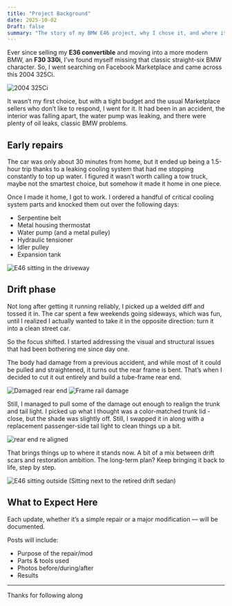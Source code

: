 ```yaml
---
title: "Project Background"
date: 2025-10-02
Draft: false
summary: "The story of my BMW E46 project, why I chose it, and where it's headed."
---
```


Ever since selling my **E36 convertible** and moving into a more modern BMW, an **F30 330i**, I’ve found myself missing that classic straight-six BMW character. So, I went searching on Facebook Marketplace and came across this 2004 325Ci.  

![2004 325Ci](/images/background/e461.jpg)

It wasn’t my first choice, but with a tight budget and the usual Marketplace sellers who don’t like to respond, I went for it. It had been in an accident, the interior was falling apart, the water pump was leaking, and there were plenty of oil leaks, classic BMW problems.

## Early repairs
The car was only about 30 minutes from home, but it ended up being a 1.5-hour trip thanks to a leaking cooling system that had me stopping constantly to top up water. I figured it wasn’t worth calling a tow truck, maybe not the smartest choice, but somehow it made it home in one piece.

Once I made it home, I got to work. I ordered a handful of critical cooling system parts and knocked them out over the following days:

- Serpentine belt
- Metal housing thermostat
- Water pump (and a metal pulley)
- Hydraulic tensioner
- Idler pulley
- Expansion tank

![E46 sitting in the driveway](/images/background/sitting-outside.png)

## Drift phase
Not long after getting it running reliably, I picked up a welded diff and tossed it in. The car spent a few weekends going sideways, which was fun, until I realized I actually wanted to take it in the opposite direction: turn it into a clean street car.

So the focus shifted. I started addressing the visual and structural issues that had been bothering me since day one.

The body had damage from a previous accident, and while most of it could be pulled and straightened, it turns out the rear frame is bent. That’s when I decided to cut it out entirely and build a tube-frame rear end.

![Damaged rear end](/images/background/accident-damage.png)
![Frame rail damage](/images/background/damaged-frame.png)

Still, I managed to pull some of the damage out enough to realign the trunk and tail light. I picked up what I thought was a color-matched trunk lid - close, but the shade was slightly off. Still, I swapped it in along with a replacement passenger-side tail light to clean things up a bit.

![rear end re aligned](/images/background/realigned-trunk-and-taillight.png)

That brings things up to where it stands now. A bit of a mix between drift scars and restoration ambition. The long-term plan? Keep bringing it back to life, step by step.


![E46 sitting outside](/images/background/View.png)
(Sitting next to the retired drift sedan)

## What to Expect Here
Each update, whether it’s a simple repair or a major modification — will be documented.

Posts will include:
- Purpose of the repair/mod  
- Parts & tools used  
- Photos before/during/after  
- Results   
---
Thanks for following along
